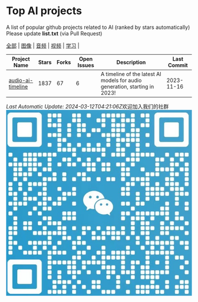 # Top AI projects
A list of popular github projects related to AI (ranked by stars automatically)
Please update **list.txt** (via Pull Request)

<a href="./README.md">全部</a> |   <a href="./READMEpicture.md">图像</a> |   <a href="./READMEaudio.md">音频</a> | <a href="./READMEvideo.md">视频</a> | <a href="./READMElearn.md">学习</a> | 

| Project Name | Stars | Forks | Open Issues | Description | Last Commit |
| ------------ | ----- | ----- | ----------- | ----------- | ----------- |
| [audio-ai-timeline](https://github.com/archinetai/audio-ai-timeline) | 1837 | 67 | 6 | A timeline of the latest AI models for audio generation, starting in 2023! | 2023-11-16 |

*Last Automatic Update: 2024-03-12T04:21:06Z*欢迎加入我们的社群 ![](https://raw.githubusercontent.com/mouuii/picture/master/weichat.jpg) 
